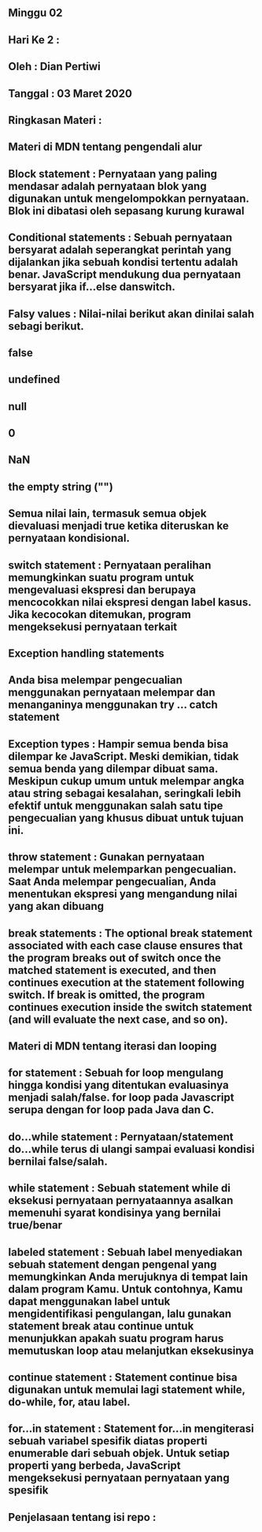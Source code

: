 ## Minggu 02

## Hari Ke 2  : 

## Oleh       : Dian Pertiwi

## Tanggal    : 03 Maret 2020

## Ringkasan Materi : 
## Materi di MDN tentang pengendali alur

## Block statement : Pernyataan yang paling mendasar adalah pernyataan blok yang digunakan untuk mengelompokkan pernyataan. Blok ini dibatasi oleh sepasang kurung kurawal

## Conditional statements : Sebuah pernyataan bersyarat adalah seperangkat perintah yang dijalankan jika sebuah kondisi tertentu adalah benar. JavaScript mendukung dua pernyataan bersyarat jika if...else danswitch.

## Falsy values : Nilai-nilai berikut akan dinilai salah sebagi berikut.
## false
## undefined
## null
## 0
## NaN
## the empty string ("")
## Semua nilai lain, termasuk semua objek dievaluasi menjadi true ketika diteruskan ke pernyataan kondisional.

## switch statement : Pernyataan peralihan memungkinkan suatu program untuk mengevaluasi ekspresi dan berupaya mencocokkan nilai ekspresi dengan label kasus. Jika kecocokan ditemukan, program mengeksekusi pernyataan terkait

## Exception handling statements
## Anda bisa melempar pengecualian menggunakan pernyataan melempar dan menanganinya menggunakan try ... catch statement

## Exception types : Hampir semua benda bisa dilempar ke JavaScript. Meski demikian, tidak semua benda yang dilempar dibuat sama. Meskipun cukup umum untuk melempar angka atau string sebagai kesalahan, seringkali lebih efektif untuk menggunakan salah satu tipe pengecualian yang khusus dibuat untuk tujuan ini.

## throw statement : Gunakan pernyataan melempar untuk melemparkan pengecualian. Saat Anda melempar pengecualian, Anda menentukan ekspresi yang mengandung nilai yang akan dibuang

## break statements : The optional break statement associated with each case clause ensures that the program breaks out of switch once the matched statement is executed, and then continues execution at the statement following switch. If break is omitted, the program continues execution inside the switch statement (and will evaluate the next case, and so on).

## Materi di MDN tentang iterasi dan looping
## for statement : Sebuah for loop mengulang hingga kondisi yang ditentukan evaluasinya menjadi salah/false.  for loop pada Javascript serupa dengan  for loop pada Java dan C.
 
## do...while statement : Pernyataan/statement do...while terus di ulangi sampai evaluasi kondisi bernilai false/salah.

## while statement : Sebuah statement while di eksekusi pernyataan pernyataannya asalkan memenuhi syarat kondisinya yang bernilai true/benar
 
## labeled statement : Sebuah label menyediakan sebuah statement dengan pengenal yang memungkinkan Anda merujuknya di tempat lain dalam program Kamu. Untuk contohnya, Kamu dapat menggunakan label untuk mengidentifikasi pengulangan, lalu gunakan statement break atau continue untuk menunjukkan apakah suatu program harus memutuskan loop atau melanjutkan eksekusinya

## continue statement : Statement continue bisa digunakan untuk memulai lagi statement while, do-while, for, atau label.

## for...in statement : Statement for...in mengiterasi sebuah variabel spesifik diatas properti enumerable dari sebuah objek. Untuk setiap properti yang berbeda, JavaScript mengeksekusi pernyataan pernyataan yang spesifik




## Penjelasaan tentang isi repo : 

 


